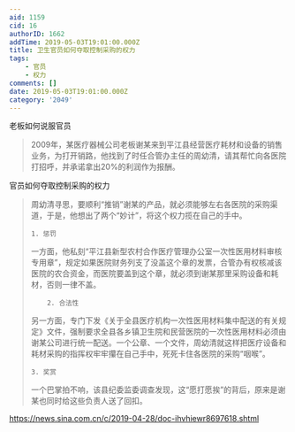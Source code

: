 ```yaml
---
aid: 1159
cid: 16
authorID: 1662
addTime: 2019-05-03T19:01:00.000Z
title: 卫生官员如何夺取控制采购的权力
tags:
    - 官员
    - 权力
comments: []
date: 2019-05-03T19:01:00.000Z
category: '2049'
---
```


老板如何说服官员

> 2009年，某医疗器械公司老板谢某来到平江县经营医疗耗材和设备的销售业务，为打开销路，他找到了时任合管办主任的周幼清，请其帮忙向各医院打招呼，并承诺拿出20%的利润作为报酬。

官员如何夺取控制采购的权力

> 周幼清寻思，要顺利“推销”谢某的产品，就必须能够左右各医院的采购渠道，于是，他想出了两个“妙计”，将这个权力揽在自己的手中。
> 
>     1. 惩罚
>     
> 
> 一方面，他私刻“平江县新型农村合作医疗管理办公室一次性医用材料审核专用章”，规定如果医院财务列支了没盖这个章的发票，合管办有权核减该医院的农合资金，而医院要盖到这个章，就必须到谢某那里采购设备和耗材，否则一律不盖。
> 
>         2. 合法性
>     
> 
> 另一方面，专门下发《关于全县医疗机构一次性医用材料集中配送的有关规定》文件，强制要求全县各乡镇卫生院和民营医院的一次性医用材料必须由谢某公司进行统一配送。一个公章、一个文件，周幼清就这样把医疗设备和耗材采购的指挥权牢牢攥在自己手中，死死卡住各医院的采购“咽喉”。
> 
>     3. 奖赏
>     
> 
> 一个巴掌拍不响，该县纪委监委调查发现，这“愿打愿挨”的背后，原来是谢某也同时给这些负责人送了回扣。

https://news.sina.com.cn/c/2019-04-28/doc-ihvhiewr8697618.shtml
